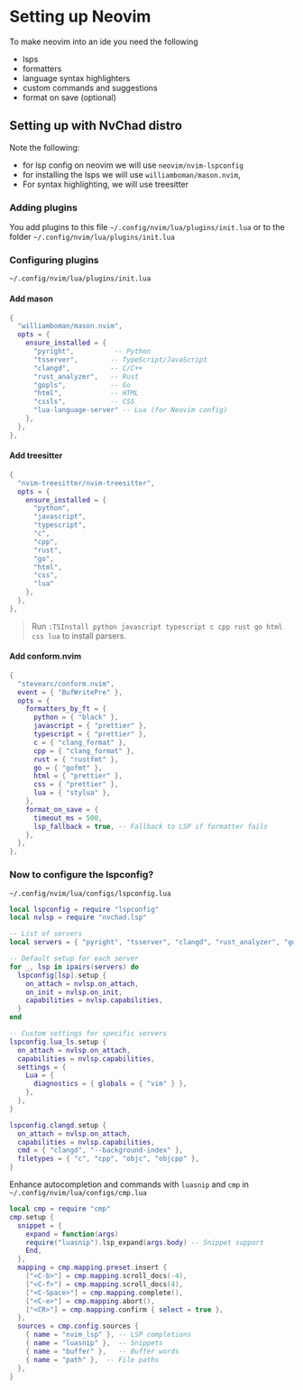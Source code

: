 # Setting up Neovim

To make neovim into an ide you need the following

- lsps
- formatters
- language syntax highlighters
- custom commands and suggestions
- format on save (optional)
## Setting up with NvChad distro

Note the following:

- for lsp config on neovim we will use `neovim/nvim-lspconfig`
- for installing the lsps we will use `williamboman/mason.nvim`,
- For syntax highlighting, we will use treesitter

### Adding plugins
You add plugins to this file `~/.config/nvim/lua/plugins/init.lua` or to the folder `~/.config/nvim/lua/plugins/init.lua`


### Configuring plugins
`~/.config/nvim/lua/plugins/init.lua`

#### Add mason
```lua
{
  "williamboman/mason.nvim",
  opts = {
    ensure_installed = {
      "pyright",          -- Python
      "tsserver",        -- TypeScript/JavaScript
      "clangd",          -- C/C++
      "rust_analyzer",   -- Rust
      "gopls",           -- Go
      "html",            -- HTML
      "cssls",           -- CSS
      "lua-language-server" -- Lua (for Neovim config)
    },
  },
},
```

#### Add treesitter
```lua
{
  "nvim-treesitter/nvim-treesitter",
  opts = {
    ensure_installed = {
      "python",
      "javascript",
      "typescript",
      "c",
      "cpp",
      "rust",
      "go",
      "html",
      "css",
      "lua"
    },
  },
},
```
> Run `:TSInstall python javascript typescript c cpp rust go html css lua` to install parsers.

#### Add conform.nvim
```lua
{
  "stevearc/conform.nvim",
  event = { "BufWritePre" },
  opts = {
    formatters_by_ft = {
      python = { "black" },
      javascript = { "prettier" },
      typescript = { "prettier" },
      c = { "clang_format" },
      cpp = { "clang_format" },
      rust = { "rustfmt" },
      go = { "gofmt" },
      html = { "prettier" },
      css = { "prettier" },
      lua = { "stylua" },
    },
    format_on_save = {
      timeout_ms = 500,
      lsp_fallback = true, -- Fallback to LSP if formatter fails
    },
  },
},
```
### Now to configure the lspconfig?

`~/.config/nvim/lua/configs/lspconfig.lua`
```lua
local lspconfig = require "lspconfig"
local nvlsp = require "nvchad.lsp"

-- List of servers
local servers = { "pyright", "tsserver", "clangd", "rust_analyzer", "gopls", "html", "cssls", "lua_ls" }

-- Default setup for each server
for _, lsp in ipairs(servers) do
  lspconfig[lsp].setup {
    on_attach = nvlsp.on_attach,
    on_init = nvlsp.on_init,
    capabilities = nvlsp.capabilities,
  }
end

-- Custom settings for specific servers
lspconfig.lua_ls.setup {
  on_attach = nvlsp.on_attach,
  capabilities = nvlsp.capabilities,
  settings = {
    Lua = {
      diagnostics = { globals = { "vim" } },
    },
  },
}

lspconfig.clangd.setup {
  on_attach = nvlsp.on_attach,
  capabilities = nvlsp.capabilities,
  cmd = { "clangd", "--background-index" },
  filetypes = { "c", "cpp", "objc", "objcpp" },
}
```
Enhance autocompletion and commands with `luasnip` and `cmp` in `~/.config/nvim/lua/configs/cmp.lua`

```lua
local cmp = require "cmp"
cmp.setup {
  snippet = {
	expand = function(args)
  	require("luasnip").lsp_expand(args.body) -- Snippet support
	End,
  },
  mapping = cmp.mapping.preset.insert {
	["<C-b>"] = cmp.mapping.scroll_docs(-4),
	["<C-f>"] = cmp.mapping.scroll_docs(4),
	["<C-Space>"] = cmp.mapping.complete(),
	["<C-e>"] = cmp.mapping.abort(),
	["<CR>"] = cmp.mapping.confirm { select = true },
  },
  sources = cmp.config.sources {
	{ name = "nvim_lsp" }, -- LSP completions
	{ name = "luasnip" },  -- Snippets
	{ name = "buffer" },   -- Buffer words
	{ name = "path" }, 	-- File paths
  },
}
```